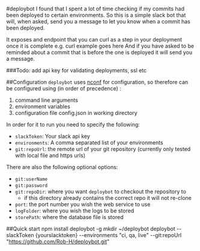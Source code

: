 #deploybot
I found that I spent a lot of time checking if my commits had been deployed to certain environments. So this is a simple slack bot that will, when asked, send you a message to let you know when a commit has been deployed. 

It exposes and endpoint that you can curl as a step in your deployment once it is complete e.g.
    curl example goes here
And if you have asked to be reminded about a commit that is before the one is deployed it will send you a message.

###Todo: add api key for validating deployments, ssl etc

##Configuration
`deploybot` uses [nconf](https://www.npmjs.com/package/nconf) for configuration, so therefore can be configured using (in order of precedence) :
1. command line arguments
2. environment variables
3. configuration file config.json in working directory

In order for it to run you need to specify the following:
- `slackToken`:  Your slack api key
- `environments`: A comma separated list of your environments
- `git:repoUrl`: the remote url of your git repository (currently only tested with local file and https urls)

There are also the following optional options:
- `git:userName`
- `git:password`
- `git:repoDir`: where you want `deploybot` to checkout the repository to
    - if this directory already contains the correct repo it will not re-clone
- `port`: the port number you wish the web service to use
- `logFolder`: where you wish the logs to be stored
- `storePath`: where the database file is stored

##Quick start
    npm install deploybot -g
    mkdir ~/deploybot
    deploybot --slackToken {yourslacktoken} --environments "ci, qa, live" --git:repoUrl "https://github.com/Rob-H/deploybot.git"
